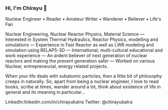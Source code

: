 ### Hi, I'm Chirayu 👋

Nuclear Engineer • Reader • Amateur Writer • Wanderer • Believer • Life's Fan

Nuclear Engineering, Nuclear Reactor Physics, Material Science — Interested in System Thermal Hydraulics, Reactor Physics, modelling and simulations — Experience in Fast Reactor as well as LWR modeling and simulation using RELAP5-3D — International, multi-cultural educational and work experience — An ardent believer of next generation of nuclear reactors and making the present generation safer — Worked on various Nuclear, entrepreneurial, energy related projects.

When your life deals with subatomic particles, then a little bit of philosophy creeps in naturally. So, apart from being a nuclear engineer, I love to read books, scribe at times, wander around a lot, think about existence of life in general and its meaning in particular...

LinkedIn:linkedin.com/in/chirayubatra
Twitter: @chirayubatra

<!--
**chirayubatra/chirayubatra** is a ✨ _special_ ✨ repository because its `README.md` (this file) appears on your GitHub profile.

Here are some ideas to get you started:

- 🔭 I’m currently working on ...
- 🌱 I’m currently learning ...
- 👯 I’m looking to collaborate on ...
- 🤔 I’m looking for help with ...
- 💬 Ask me about ...
- 📫 How to reach me: ...
- 😄 Pronouns: ...
- ⚡ Fun fact: ...
-->
